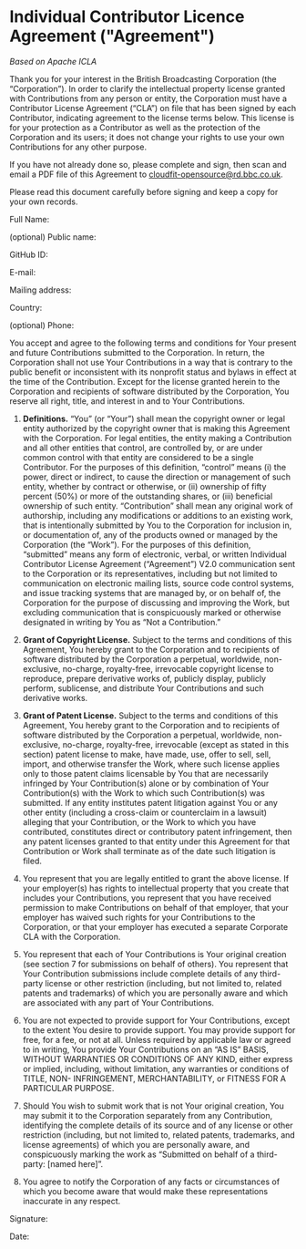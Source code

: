 # Individual Contributor Licence Agreement ("Agreement")

_Based on Apache ICLA_

Thank you for your interest in the British Broadcasting Corporation (the “Corporation”). In order to clarify the intellectual property license granted with Contributions from any person or entity, the Corporation must have a Contributor License Agreement (“CLA”) on file that has been signed by each Contributor, indicating agreement to the license terms below. This license is for your protection as a Contributor as well as the protection of the Corporation and its users; it does not change your rights to use your own Contributions for any other purpose.

If you have not already done so, please complete and sign, then scan and email a PDF file of this Agreement to cloudfit-opensource@rd.bbc.co.uk.

Please read this document carefully before signing and keep a copy for your own records.


Full Name:

(optional) Public name:

GitHub ID:

E-mail:

Mailing address:

Country:

(optional) Phone:


You accept and agree to the following terms and conditions for Your present and future Contributions submitted to the Corporation. In return, the Corporation shall not use Your Contributions in a way that is contrary to the public benefit or inconsistent with its nonprofit status and bylaws in effect at the time of the Contribution. Except for the license granted herein to the Corporation and recipients of software distributed by the Corporation, You reserve all right, title, and interest in and to Your Contributions.

1. **Definitions.** “You” (or “Your”) shall mean the copyright owner or legal entity authorized by the copyright owner that is making this Agreement with the Corporation. For legal entities, the entity making a Contribution and all other entities that control, are controlled by, or are under common control with that entity are considered to be a single Contributor. For the purposes of this definition, “control” means (i) the power, direct or indirect, to cause the direction or management of such entity, whether by contract or otherwise, or (ii) ownership of fifty percent (50%) or more of the outstanding shares, or (iii) beneficial ownership of such entity. “Contribution” shall mean any original work of authorship, including any modifications or additions to an existing work, that is intentionally submitted by You to the Corporation for inclusion in, or documentation of, any of the products owned or managed by the Corporation (the “Work”). For the purposes of this definition, “submitted” means any form of electronic, verbal, or written Individual Contributor License Agreement (“Agreement”) V2.0 communication sent to the Corporation or its representatives, including but not limited to communication on electronic mailing lists, source code control systems, and issue tracking systems that are managed by, or on behalf of, the Corporation for the purpose of discussing and improving the Work, but excluding communication that is conspicuously marked or otherwise designated in writing by You as “Not a Contribution.”

2. **Grant of Copyright License.** Subject to the terms and conditions of this Agreement, You hereby grant to the Corporation and to recipients of software distributed by the Corporation a perpetual, worldwide, non-exclusive, no-charge, royalty-free, irrevocable copyright license to reproduce, prepare derivative works of, publicly display, publicly perform, sublicense, and distribute Your Contributions and such derivative works.

3. **Grant of Patent License.** Subject to the terms and conditions of this Agreement, You hereby grant to the Corporation and to recipients of software distributed by the Corporation a perpetual, worldwide, non-exclusive, no-charge, royalty-free, irrevocable (except as stated in this section) patent license to make, have made, use, offer to sell, sell, import, and otherwise transfer the Work, where such license applies only to those patent claims licensable by You that are necessarily infringed by Your Contribution(s) alone or by combination of Your Contribution(s) with the Work to which such Contribution(s) was submitted. If any entity institutes patent litigation against You or any other entity (including a cross-claim or counterclaim in a lawsuit) alleging that your Contribution, or the Work to which you have contributed, constitutes direct or contributory patent infringement, then any patent licenses granted to that entity under this Agreement for that Contribution or Work shall terminate as of the date such litigation is filed.

4. You represent that you are legally entitled to grant the above license. If your employer(s) has rights to intellectual property that you create that includes your Contributions, you represent that you have received permission to make Contributions on behalf of that employer, that your employer has waived such rights for your Contributions to the Corporation, or that your employer has executed a separate Corporate CLA with the Corporation.

5. You represent that each of Your Contributions is Your original creation (see section 7 for submissions on behalf of others). You represent that Your Contribution submissions include complete details of any third-party license or other restriction (including, but not limited to, related patents and trademarks) of which you are personally aware and which are associated with any part of Your Contributions.

6. You are not expected to provide support for Your Contributions, except to the extent You desire to provide support. You may provide support for free, for a fee, or not at all. Unless required by applicable law or agreed to in writing, You provide Your Contributions on an “AS IS” BASIS, WITHOUT WARRANTIES OR CONDITIONS OF ANY KIND, either express or implied, including, without limitation, any warranties or conditions of TITLE, NON- INFRINGEMENT, MERCHANTABILITY, or FITNESS FOR A PARTICULAR PURPOSE.

7. Should You wish to submit work that is not Your original creation, You may submit it to the Corporation separately from any Contribution, identifying the complete details of its source and of any license or other restriction (including, but not limited to, related patents, trademarks, and license agreements) of which you are personally aware, and conspicuously marking the work as “Submitted on behalf of a third-party: [named here]”.

8. You agree to notify the Corporation of any facts or circumstances of which you become aware that would make these representations inaccurate in any respect.



Signature:             

Date:
